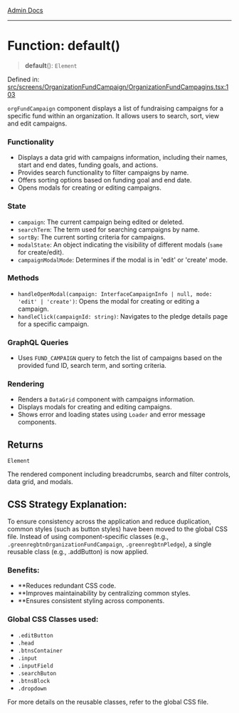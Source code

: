 [Admin Docs](/)

***

# Function: default()

> **default**(): `Element`

Defined in: [src/screens/OrganizationFundCampaign/OrganizationFundCampagins.tsx:103](https://github.com/PalisadoesFoundation/talawa-admin/blob/main/src/screens/OrganizationFundCampaign/OrganizationFundCampagins.tsx#L103)

`orgFundCampaign` component displays a list of fundraising campaigns for a specific fund within an organization.
It allows users to search, sort, view and edit campaigns.

### Functionality
- Displays a data grid with campaigns information, including their names, start and end dates, funding goals, and actions.
- Provides search functionality to filter campaigns by name.
- Offers sorting options based on funding goal and end date.
- Opens modals for creating or editing campaigns.

### State
- `campaign`: The current campaign being edited or deleted.
- `searchTerm`: The term used for searching campaigns by name.
- `sortBy`: The current sorting criteria for campaigns.
- `modalState`: An object indicating the visibility of different modals (`same` for create/edit).
- `campaignModalMode`: Determines if the modal is in 'edit' or 'create' mode.

### Methods
- `handleOpenModal(campaign: InterfaceCampaignInfo | null, mode: 'edit' | 'create')`: Opens the modal for creating or editing a campaign.
- `handleClick(campaignId: string)`: Navigates to the pledge details page for a specific campaign.

### GraphQL Queries
- Uses `FUND_CAMPAIGN` query to fetch the list of campaigns based on the provided fund ID, search term, and sorting criteria.

### Rendering
- Renders a `DataGrid` component with campaigns information.
- Displays modals for creating and editing campaigns.
- Shows error and loading states using `Loader` and error message components.

## Returns

`Element`

The rendered component including breadcrumbs, search and filter controls, data grid, and modals.

## CSS Strategy Explanation:

To ensure consistency across the application and reduce duplication, common styles
(such as button styles) have been moved to the global CSS file. Instead of using
component-specific classes (e.g., `.greenregbtnOrganizationFundCampaign`, `.greenregbtnPledge`), a single reusable
class (e.g., .addButton) is now applied.

### Benefits:
- **Reduces redundant CSS code.
- **Improves maintainability by centralizing common styles.
- **Ensures consistent styling across components.

### Global CSS Classes used:
- `.editButton`
- `.head`
- `.btnsContainer`
- `.input`
- `.inputField`
- `.searchButon`
- `.btnsBlock`
- `.dropdown`

For more details on the reusable classes, refer to the global CSS file.
